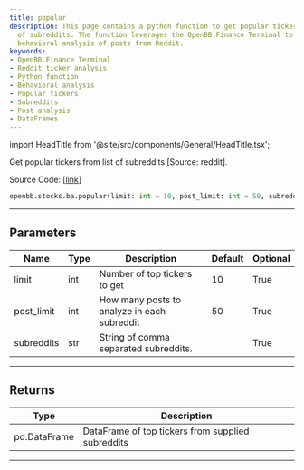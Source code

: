 ```yaml
---
title: popular
description: This page contains a python function to get popular tickers from a list
  of subreddits. The function leverages the OpenBB.Finance Terminal to analyze the
  behavioral analysis of posts from Reddit.
keywords:
- OpenBB.Finance Terminal
- Reddit ticker analysis
- Python function
- Behavioral analysis
- Popular tickers
- Subreddits
- Post analysis
- DataFrames
---
```


import HeadTitle from '@site/src/components/General/HeadTitle.tsx';

<HeadTitle title="stocks.ba.popular - Reference | OpenBB SDK Docs" />

Get popular tickers from list of subreddits [Source: reddit].

Source Code: [[link](https://github.com/OpenBB-finance/OpenBB/tree/main/openbb_terminal/common/behavioural_analysis/reddit_model.py#L145)]

```python
openbb.stocks.ba.popular(limit: int = 10, post_limit: int = 50, subreddits: str = "")
```

---

## Parameters

| Name | Type | Description | Default | Optional |
| ---- | ---- | ----------- | ------- | -------- |
| limit | int | Number of top tickers to get | 10 | True |
| post_limit | int | How many posts to analyze in each subreddit | 50 | True |
| subreddits | str | String of comma separated subreddits. |  | True |


---

## Returns

| Type | Description |
| ---- | ----------- |
| pd.DataFrame | DataFrame of top tickers from supplied subreddits |
---
